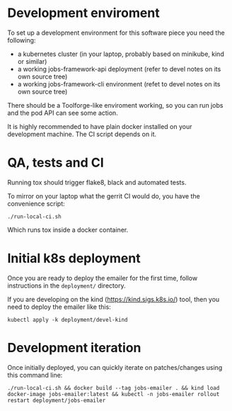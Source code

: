 # Development enviroment

To set up a development environment for this software piece you need the following:

* a kubernetes cluster (in your laptop, probably based on minikube, kind or similar)
* a working jobs-framework-api deployment (refer to devel notes on its own source tree)
* a working jobs-framework-cli environment (refet to devel notes on its own source tree)

There should be a Toolforge-like enviroment working, so you can run jobs and the pod API
can see some action.

It is highly recommended to have plain docker installed on your development machine.
The CI script depends on it.

# QA, tests and CI

Running tox should trigger flake8, black and automated tests.

To mirror on your laptop what the gerrit CI would do, you have the convenience script:

```
./run-local-ci.sh
```

Which runs tox inside a docker container.

# Initial k8s deployment

Once you are ready to deploy the emailer for the first time, follow instructions in
the `deployment/` directory.

If you are developing on the kind (https://kind.sigs.k8s.io/) tool, then you need to deploy
the emailer like this:

```
kubectl apply -k deployment/devel-kind
```

# Development iteration

Once initially deployed, you can quickly iterate on patches/changes using this command line:

```
./run-local-ci.sh && docker build --tag jobs-emailer . && kind load docker-image jobs-emailer:latest && kubectl -n jobs-emailer rollout restart deployment/jobs-emailer
```
